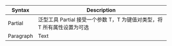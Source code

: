 | Syntax    | Description                                                                 |
| --------- | --------------------------------------------------------------------------- |
| Partial   | 泛型工具 Partial<T> 接受一个参数 T，T 为键值对类型，将 T 所有属性设置为可选 |
| Paragraph | Text                                                                        |
